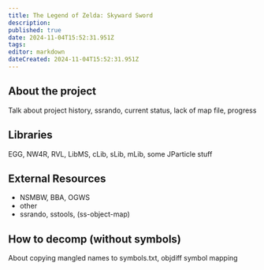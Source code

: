 ```yaml
---
title: The Legend of Zelda: Skyward Sword
description: 
published: true
date: 2024-11-04T15:52:31.951Z
tags: 
editor: markdown
dateCreated: 2024-11-04T15:52:31.951Z
---
```


## About the project

Talk about project history, ssrando, current status, lack of map file, progress

## Libraries

EGG, NW4R, RVL, LibMS, cLib, sLib, mLib, some JParticle stuff

## External Resources

* NSMBW, BBA, OGWS
* other 
* ssrando, sstools, (ss-object-map)

## How to decomp (without symbols)

About copying mangled names to symbols.txt, objdiff symbol mapping